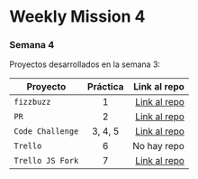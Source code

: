 # Weekly Mission 4

### Semana 4 

Proyectos desarrollados en la semana 3:

| Proyecto | Práctica | Link al repo |
| ------------- |:-------------:| -----:|
|`fizzbuzz`|1|[Link al repo](https://github.com/gomez50057/Fizzbuzz/tree/main)|
|`PR`|2|[Link al repo](https://github.com/gomez50057/fizzbuzz-)|
|`Code Challenge`|3, 4, 5|[Link al repo](https://github.com/gomez50057/Code-Challenge)|
|`Trello`|6|No hay repo|
|`Trello JS Fork`|7|[Link al repo](https://github.com/LaunchX-InnovaccionVirtual/MissionNodeJS)|
